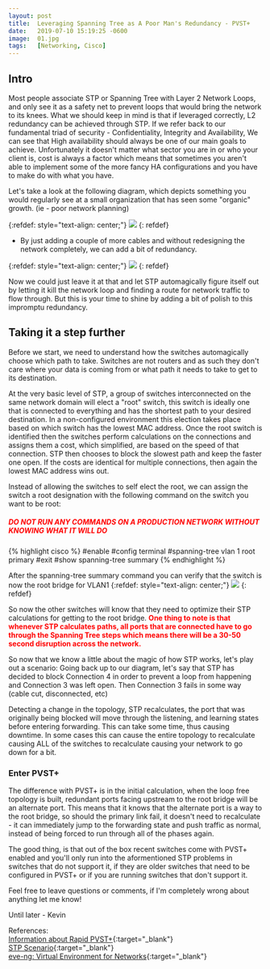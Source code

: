 ```yaml
---
layout: post
title:  Leveraging Spanning Tree as A Poor Man's Redundancy - PVST+
date:   2019-07-10 15:19:25 -0600
image:  01.jpg
tags:   [Networking, Cisco]
---
```


## Intro

Most people associate STP or Spanning Tree with Layer 2 Network Loops, and only see it as a safety net to prevent loops that would bring the network to its knees. What we should keep in mind is that if leveraged correctly, L2 redundancy can be achieved through STP. If we refer back to our fundamental triad of security - Confidentiality, Integrity and Availability, We can see that High availability should always be one of our main goals to achieve. Unfortunately it doesn't matter what sector you are in or who your client is, cost is always a factor which means that sometimes you aren't able to implement some of the more fancy HA configurations and you have to make do with what you have. 

Let's take a look at the following diagram, which depicts something you would regularly see at a small organization that has seen some "organic" growth. (ie - poor network planning)

{:refdef: style="text-align: center;"}
![]({{site.baseurl}}/img/stp-ha/organicgrowth.png)
{: refdef}

* By just adding a couple of more cables and without redesigning the network completely, we can add a bit of redundancy. 

{:refdef: style="text-align: center;"}
![]({{site.baseurl}}/img/stp-ha/switchha.png)
{: refdef}

Now we could just leave it at that and let STP automagically figure itself out by letting it kill the network loop and finding a route for network traffic to flow through. But this is your time to shine by adding a bit of polish to this impromptu redundancy. 

## Taking it a step further

Before we start, we need to understand how the switches automagically choose which path to take. Switches are not routers and as such they don't care where your data is coming from or what path it needs to take to get to its destination. 

At the very basic level of STP, a group of switches interconnected on the same network domain will elect a "root" switch, this switch is ideally one that is connected to everything and has the shortest path to your desired destination. In a non-configured environment this election takes place based on which switch has the lowest MAC address. Once the root switch is identified then the switches perform calculations on the connections and assigns them a cost, which simplified, are based on the speed of that connection. STP then chooses to block the slowest path and keep the faster one open. If the costs are identical for multiple connections, then again the lowest MAC address wins out. 

Instead of allowing the switches to self elect the root, we can assign the switch a root designation with the following command on the switch you want to be root:  
##### <strong style="color: red;">DO NOT RUN ANY COMMANDS ON A PRODUCTION NETWORK WITHOUT KNOWING WHAT IT WILL DO</strong>
{% highlight cisco %}
#enable
#config terminal 
#spanning-tree vlan 1 root primary 
#exit 
#show spanning-tree summary
{% endhighlight %}

After the spanning-tree summary command you can verify that the switch is now the root bridge for VLAN1
{:refdef: style="text-align: center;"}
![]({{site.baseurl}}/img/stp-ha/sw1spanningtree.png)
{: refdef}

So now the other switches will know that they need to optimize their STP calculations for getting to the root bridge. <strong style="color: red;">One thing to note is that whenever STP calculates paths, all ports that are connected have to go through the Spanning Tree steps which means there will be a 30-50 second disruption across the network.</strong>

So now that we know a little about the magic of how STP works, let's play out a scenario: 
Going back up to our diagram, let's say that STP has decided to block Connection 4  in order to prevent a loop from happening and Connection 3 was left open. Then Connection 3 fails in some way (cable cut, disconnected, etc) 

Detecting a change in the topology, STP recalculates, the port that was originally being blocked will move through the listening, and learning states before entering forwarding. This can take some time, thus causing downtime. In some cases this can cause the entire topology to recalculate causing ALL of the switches to recalculate causing your network to go down for a bit. 

### Enter PVST+

The difference with PVST+ is in the initial calculation, when the loop free topology is built, redundant ports facing upstream to the root bridge will be an alternate port. This means that it knows that the alternate port is a way to the root bridge, so should the primary link fail, it doesn't need to recalculate - it can immediately jump to the forwarding state and push traffic as normal, instead of being forced to run through all of the phases again.

The good thing, is that out of the box recent switches come with PVST+ enabled and you'll only run into the aformentioned STP problems in switches that do not support it, if they are older switches that need to be configured in PVST+ or if you are running switches that don't support it. 

Feel free to leave questions or comments, if I'm completely wrong about anything let me know!

Until later - Kevin 

References:  
[Information about Rapid PVST+](https://www.cisco.com/c/en/us/td/docs/switches/datacenter/nexus5000/sw/configuration/guide/cli_rel_4_0_1a/CLIConfigurationGuide/RPVSpanningTree.html#16893){:target="_blank"}  
[STP Scenario](https://networkengineering.stackexchange.com/questions/12687/how-to-properly-configure-stp-in-this-simple-setup){:target="_blank"}  
[eve-ng: Virtual Environment for Networks](https://www.eve-ng.net/){:target="_blank"}  